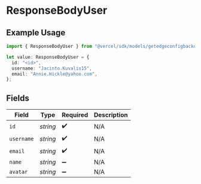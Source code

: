# ResponseBodyUser

## Example Usage

```typescript
import { ResponseBodyUser } from "@vercel/sdk/models/getedgeconfigbackupop.js";

let value: ResponseBodyUser = {
  id: "<id>",
  username: "Jacinto.Kuvalis15",
  email: "Annie.Hickle@yahoo.com",
};
```

## Fields

| Field              | Type               | Required           | Description        |
| ------------------ | ------------------ | ------------------ | ------------------ |
| `id`               | *string*           | :heavy_check_mark: | N/A                |
| `username`         | *string*           | :heavy_check_mark: | N/A                |
| `email`            | *string*           | :heavy_check_mark: | N/A                |
| `name`             | *string*           | :heavy_minus_sign: | N/A                |
| `avatar`           | *string*           | :heavy_minus_sign: | N/A                |